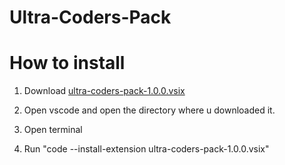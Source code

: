 # Ultra-Coders-Pack

# How to install

1. Download [ultra-coders-pack-1.0.0.vsix](https://github.com/Enderkries2011/Ultra-Coders-Pack/releases/download/v1.0.0/ultra-coders-pack-1.0.0.vsix)

2. Open vscode and open the directory where u downloaded it.

3. Open terminal
4. Run "code --install-extension ultra-coders-pack-1.0.0.vsix"
